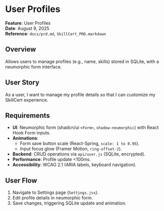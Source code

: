 # User Profiles

**Feature**: User Profiles  
**Date**: August 9, 2025  
**Reference**: `docs/prd.md`, `SkillCert_PRD.markdown`

## Overview
Allows users to manage profiles (e.g., name, skills) stored in SQLite, with a neumorphic form interface.

## User Story
As a user, I want to manage my profile details so that I can customize my SkillCert experience.

## Requirements
- **UI**: Neumorphic form (shadcn/ui `<Form>`, `shadow-neumorphic`) with React Hook Form inputs.
- **Animations**:
  - Form save button scale (React-Spring, `scale: 1 to 0.95`).
  - Input focus glow (Framer Motion, `ring-offset-2`).
- **Backend**: CRUD operations via `api/user.js` (SQLite, encrypted).
- **Performance**: Profile update <100ms.
- **Accessibility**: WCAG 2.1 (ARIA labels, keyboard navigation).

## User Flow
1. Navigate to Settings page (`Settings.jsx`).
2. Edit profile details in neumorphic form.
3. Save changes, triggering SQLite update and animation.
